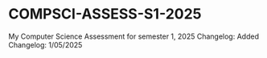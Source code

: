# COMPSCI-ASSESS-S1-2025
My Computer Science Assessment for semester 1, 2025
Changelog:
Added Changelog: 1/05/2025

